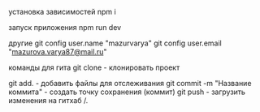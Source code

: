 
установка зависимостей
npm i

запуск приложения
npm run dev

другие
git config user.name "mazurvarya" git config user.email "mazurova.varya87@mail.ru"

команды для гита
git clone - клонировать проект

git add. - добавить файлы для отслеживания git commit -m "Название коммита" - создать точку сохранения (коммит) git push - загрузить изменения на гитхаб /.
